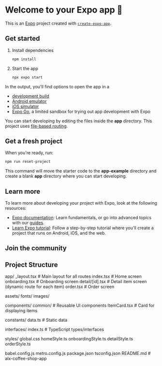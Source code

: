 # Welcome to your Expo app 👋

This is an [Expo](https://expo.dev) project created with [`create-expo-app`](https://www.npmjs.com/package/create-expo-app).

## Get started

1. Install dependencies

   ```bash
   npm install
   ```

2. Start the app

   ```bash
   npx expo start
   ```

In the output, you'll find options to open the app in a

- [development build](https://docs.expo.dev/develop/development-builds/introduction/)
- [Android emulator](https://docs.expo.dev/workflow/android-studio-emulator/)
- [iOS simulator](https://docs.expo.dev/workflow/ios-simulator/)
- [Expo Go](https://expo.dev/go), a limited sandbox for trying out app development with Expo

You can start developing by editing the files inside the **app** directory. This project uses [file-based routing](https://docs.expo.dev/router/introduction).

## Get a fresh project

When you're ready, run:

```bash
npm run reset-project
```

This command will move the starter code to the **app-example** directory and create a blank **app** directory where you can start developing.

## Learn more

To learn more about developing your project with Expo, look at the following resources:

- [Expo documentation](https://docs.expo.dev/): Learn fundamentals, or go into advanced topics with our [guides](https://docs.expo.dev/guides).
- [Learn Expo tutorial](https://docs.expo.dev/tutorial/introduction/): Follow a step-by-step tutorial where you'll create a project that runs on Android, iOS, and the web.

## Join the community

## Project Structure

app/
\_layout.tsx # Main layout for all routes
index.tsx # Home screen
onboarding.tsx # Onboarding screen
detail/[id].tsx # Detail item screen (dynamic route for each item)
order.tsx # Order screen

assets/
fonts/
images/

components/
common/ # Reusable UI components
ItemCard.tsx # Card for displaying items

constants/
data.ts # Static data

interfaces/
index.ts # TypeScript types/interfaces

styles/
global.css
homeStyle.ts
onboardingStyle.ts
detailStyle.ts
orderStyle.ts

babel.config.js
metro.config.js
package.json
tsconfig.json
README.md
#   a l x - c o f f e e - s h o p - a p p  
 